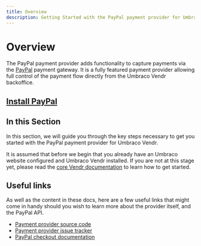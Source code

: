 ```yaml
---
title: Overview
description: Getting Started with the PayPal payment provider for Umbraco Vendr.
---
```


# Overview

The PayPal payment provider adds functionality to capture payments via the [PayPal](https://paypal.com) payment gateway. It is a fully featured payment provider allowing full control of the payment flow directly from the Umbraco Vendr backoffice.

## [Install PayPal](../install-payment-providers.md)

## In this Section

In this section, we will guide you through the key steps necessary to get you started with the PayPal payment provider for Umbraco Vendr.

It is assumed that before we begin that you already have an Umbraco website configured and Umbraco Vendr installed. If you are not at this stage yet, please read the [core Vendr documentation](http://localhost:5000/o/vHdmkfI8smZW50A5yIZD/s/s0xvC9Moj5Pqo3KonmTs/) to learn how to get started.

## Useful links

As well as the content in these docs, here are a few useful links that might come in handy should you wish to learn more about the provider itself, and the PayPal API.

* [Payment provider source code](https://github.com/vendrhub/vendr-payment-provider-paypal)
* [Payment provider issue tracker](https://github.com/vendrhub/vendr-payment-provider-paypal/issues)
* [PayPal checkout documentation](https://developer.paypal.com/docs/checkout/)
